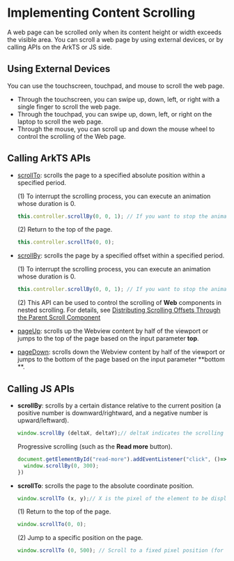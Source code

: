 # Implementing Content Scrolling

A web page can be scrolled only when its content height or width exceeds the visible area. You can scroll a web page by using external devices, or by calling APIs on the ArkTS or JS side.

## Using External Devices

You can use the touchscreen, touchpad, and mouse to scroll the web page.
+ Through the touchscreen, you can swipe up, down, left, or right with a single finger to scroll the web page.
+ Through the touchpad, you can swipe up, down, left, or right on the laptop to scroll the web page.
+ Through the mouse, you can scroll up and down the mouse wheel to control the scrolling of the Web page.

## Calling ArkTS APIs
+ [scrollTo](../reference/apis-arkweb/js-apis-webview-WebviewController.md#scrollto): scrolls the page to a specified absolute position within a specified period.

  (1) To interrupt the scrolling process, you can execute an animation whose duration is 0.
  ```ts
  this.controller.scrollBy(0, 0, 1); // If you want to stop the animation generated by the current scroll, you can generate another 1 ms animation to interrupt the animation.
  ```

  (2) Return to the top of the page.
  ```ts
  this.controller.scrollTo(0, 0);
  ```
+ [scrollBy](../reference/apis-arkweb/js-apis-webview-WebviewController.md#scrollby): scrolls the page by a specified offset within a specified period.

  (1) To interrupt the scrolling process, you can execute an animation whose duration is 0.
  ```ts
  this.controller.scrollBy(0, 0, 1); // If you want to stop the animation generated by the current scroll, you can generate another 1 ms animation to interrupt the animation.
  ```

  (2) This API can be used to control the scrolling of **Web** components in nested scrolling. For details, see [Distributing Scrolling Offsets Through the Parent Scroll Component](web-nested-scrolling.md#distributing-scrolling-offsets-through-the-parent-scroll-component)

+ [pageUp](../reference/apis-arkweb/js-apis-webview-WebviewController.md#pageup): scrolls up the Webview content by half of the viewport or jumps to the top of the page based on the input parameter **top**.
+ [pageDown](../reference/apis-arkweb/js-apis-webview-WebviewController.md#pagedown): scrolls down the Webview content by half of the viewport or jumps to the bottom of the page based on the input parameter **bottom **.
## Calling JS APIs
+ **scrollBy**: scrolls by a certain distance relative to the current position (a positive number is downward/rightward, and a negative number is upward/leftward).

  ```javascript
  window.scrollBy (deltaX, deltaY);// deltaX indicates the scrolling distance of the element on the horizontal axis, and deltaY indicates the scrolling distance of the element on the vertical axis.
  ```
  Progressive scrolling (such as the **Read more** button).
  ```javascript
  document.getElementById("read-more").addEventListener("click", ()=>{
    window.scrollBy(0, 300);
  })
  ```
+ **scrollTo**: scrolls the page to the absolute coordinate position.
  ```javascript
  window.scrollTo (x, y);// X is the pixel of the element to be displayed in the upper left corner along the horizontal axis, and Y is the pixel of the element to be displayed in the upper left corner along the vertical axis.
  ```
  (1) Return to the top of the page.
  ```javascript
  window.scrollTo(0, 0);
  ```
  (2) Jump to a specific position on the page.
  ```javascript
  window.scrollTo (0, 500); // Scroll to a fixed pixel position (for example, 500 px).
  ```
